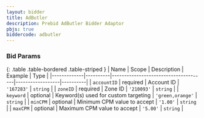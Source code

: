 ```yaml
---
layout: bidder
title: AdButler
description: Prebid AdButler Bidder Adaptor
pbjs: true
biddercode: adbutler
---
```



### Bid Params

{: .table .table-bordered .table-striped }
| Name        | Scope    | Description                          | Example          | Type     |
|-------------|----------|--------------------------------------|------------------|----------|
| `accountID` | required | Account ID                           | `'167283'`       | `string` |
| `zoneID`    | required | Zone ID                              | `'210093'`       | `string` |
| `keyword`   | optional | Keyword(s) used for custom targeting | `'green,orange'` | `string` |
| `minCPM`    | optional | Minimum CPM value to accept          | `'1.00'`         | `string` |
| `maxCPM`    | optional | Maximum CPM value to accept          | `'5.00'`         | `string` |
